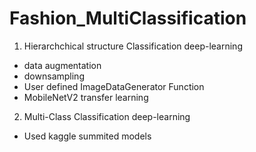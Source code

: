 # Fashion_MultiClassification
1. Hierarchchical structure Classification deep-learning
  - data augmentation
  - downsampling
  - User defined ImageDataGenerator Function
  - MobileNetV2 transfer learning
2. Multi-Class Classification deep-learning
  - Used kaggle summited models
